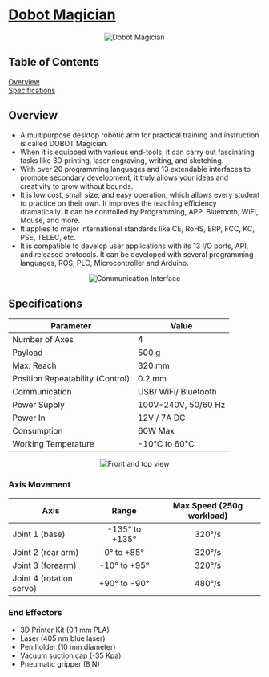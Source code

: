 # [Dobot Magician](https://en.dobot.cn/products/education/magician.html)
<p align="center">
  <img src="https://user-images.githubusercontent.com/47444101/183492350-f00ab8fe-537c-4e52-ac50-b23d57754494.png" title="Dobot Magician">
</p>

## Table of Contents  
[Overview](#overview)  
[Specifications](#specifications) <br />

## Overview
- A multipurpose desktop robotic arm for practical training and instruction is called DOBOT Magician. 
- When it is equipped with various end-tools, it can carry out fascinating tasks like 3D printing, laser engraving, writing, and sketching. 
- With over 20 programming languages and 13 extendable interfaces to promote secondary development, it truly allows your ideas and creativity to grow without bounds.
- It is low cost, small size, and easy operation, which allows every student to practice on their own. It improves the teaching efficiency dramatically. It can be controlled by Programming, APP, Bluetooth, WiFi, Mouse, and more.
- It applies to major international standards like CE, RoHS, ERP, FCC, KC, PSE, TELEC, etc.
- It is compatible to develop user applications with its 13 I/O ports, API, and released protocols. It can be developed with several programming languages, ROS, PLC, Microcontroller and Arduino.

<p align="center">
  <img src="https://user-images.githubusercontent.com/71221825/183623925-a160953c-3376-4b7a-a1ac-9662f4a5ed90.png" title="Communication Interface">
</p>

## Specifications

| Parameter  |  Value |
| ------------- | ------------- |
| Number of Axes  |  4  |
| Payload | 500 g  |
| Max. Reach | 320 mm  |
| Position Repeatability (Control) | 0.2 mm  |
| Communication | USB/ WiFi/ Bluetooth  |
| Power Supply| 100V-240V, 50/60 Hz  |
| Power In | 12V / 7A DC  |
| Consumption | 60W Max  |
| Working Temperature | -10°C to 60°C |

<p align="center">
  <img width="" height="" src="https://user-images.githubusercontent.com/47444101/183633548-1ee0ca18-a11a-4530-ba65-f78d573a6a04.png" title="Front and top view">
</p>

### Axis Movement

| Axis  |  Range | Max Speed (250g workload) | 
| ------------- | :-------------: | :-------------: |
| Joint 1 (base) |  -135° to +135° | 320°/s |
| Joint 2 (rear arm) |  0° to +85°| 320°/s |
| Joint 3 (forearm) | -10° to +95° | 320°/s |
| Joint 4 (rotation servo)| +90° to -90° | 480°/s |

### End Effectors
 - 3D Printer Kit (0.1 mm PLA)
 - Laser (405 nm blue laser)
 - Pen holder (10 mm diameter)
 - Vacuum suction cap (-35 Kpa)
 - Pneumatic gripper (8 N)
